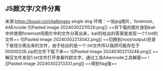 ## JS颜文字/文件分离
来源:https://buuoj.cn/challenges single dog 
环境：一张jpg图片，foremost，AAEncode
![[Pasted image 20240302211526.png]]
==将下载的图片放到kali中并使用foremost将图片中的文件分离出来，kali的给出的答案是发现一个1.txt的文件==
![[Pasted image 20240302213042.png]]
==切换到/root/output/目录下查找分离出来的文件，由于给出的是一个.txt文件所以我把可能存在于00000226.zip的文件下载下来==
![[Pasted image 20240302213248.png]]
==解压文件发现1.txt文件打开查看时颜文字，通过工具AAencode工具解密==
![[Pasted image 20240302213331.png]]
==得到flag值==
